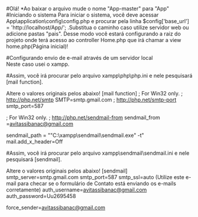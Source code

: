 #Olá!
*Ao baixar o arquivo mude o nome "App-master" para "App"
#Iniciando o sistema
Para iniciar o sistema, você deve acessar App\application\config\config.php e procurar pela linha $config['base_url'] = 'http://localhost/App/'; .Substitua o caminho caso utilize servidor web ou adicione pastas "pais".
 Desse modo você estará configurando a raiz do projeto onde terá acesso ao controller Home.php que irá chamar a view home.php(Página inicial)!

#Configurando envio de e-mail através de um servidor local	
Neste caso usei o xampp.

#Assim, você irá procurar pelo arquivo xampp\php\php.ini e nele pesquisará [mail function].

Altere o valores originais pelos abaixo!
[mail function]
; For Win32 only.
; http://php.net/smtp
SMTP=smtp.gmail.com
; http://php.net/smtp-port
smtp_port=587

; For Win32 only.
; http://php.net/sendmail-from
sendmail_from =avitassibanac@gmail.com

sendmail_path = "\"C:\xampp\sendmail\sendmail.exe\" -t"
mail.add_x_header=Off

#Assim, você irá procurar pelo arquivo xampp\sendmail\sendmail.ini e nele pesquisará [sendmail].

Altere o valores originais pelos abaixo!
[sendmail]
smtp_server=smtp.gmail.com
smtp_port=587
smtp_ssl=auto
(Utilize este e-mail para checar se o formulário de Contato está enviando os e-mails corretamente)
auth_username=avitassibanac@gmail.com
auth_password=Uu2695458

force_sender=avitassibanac@gmail.com


